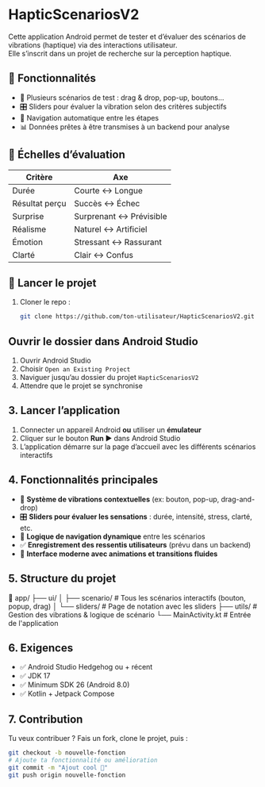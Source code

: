 # HapticScenariosV2

Cette application Android permet de tester et d’évaluer des scénarios de vibrations (haptique) via des interactions utilisateur.  
Elle s’inscrit dans un projet de recherche sur la perception haptique.

## 🧪 Fonctionnalités

- 🔘 Plusieurs scénarios de test : drag & drop, pop-up, boutons…
- 🎛️ Sliders pour évaluer la vibration selon des critères subjectifs
- 🔄 Navigation automatique entre les étapes
- 📊 Données prêtes à être transmises à un backend pour analyse

## 🎯 Échelles d’évaluation

| Critère                  | Axe                        |
|--------------------------|----------------------------|
| Durée                    | Courte ↔ Longue           |
| Résultat perçu           | Succès ↔ Échec            |
| Surprise                 | Surprenant ↔ Prévisible   |
| Réalisme                 | Naturel ↔ Artificiel      |
| Émotion                  | Stressant ↔ Rassurant     |
| Clarté                   | Clair ↔ Confus            |

## 🚀 Lancer le projet

1. Cloner le repo :
   ```bash
   git clone https://github.com/ton-utilisateur/HapticScenariosV2.git

## Ouvrir le dossier dans Android Studio

1. Ouvrir Android Studio
2. Choisir `Open an Existing Project`
3. Naviguer jusqu’au dossier du projet `HapticScenariosV2`
4. Attendre que le projet se synchronise

## 3. Lancer l’application

1. Connecter un appareil Android **ou** utiliser un **émulateur**
2. Cliquer sur le bouton **Run ▶️** dans Android Studio
3. L’application démarre sur la page d’accueil avec les différents scénarios interactifs

## 4. Fonctionnalités principales

- 🔁 **Système de vibrations contextuelles** (ex: bouton, pop-up, drag-and-drop)
- 🎛️ **Sliders pour évaluer les sensations** : durée, intensité, stress, clarté, etc.
- 🧠 **Logique de navigation dynamique** entre les scénarios
- ✅ **Enregistrement des ressentis utilisateurs** (prévu dans un backend)
- 🌈 **Interface moderne avec animations et transitions fluides**

## 5. Structure du projet

📁 app/ ├── ui/ │ ├── scenario/ # Tous les scénarios interactifs (bouton, popup, drag) │ └── sliders/ # Page de notation avec les sliders ├── utils/ # Gestion des vibrations & logique de scénario └── MainActivity.kt # Entrée de l'application


## 6. Exigences

- ✅ Android Studio Hedgehog ou + récent
- ✅ JDK 17
- ✅ Minimum SDK 26 (Android 8.0)
- ✅ Kotlin + Jetpack Compose

## 7. Contribution

Tu veux contribuer ? Fais un fork, clone le projet, puis :

```bash
git checkout -b nouvelle-fonction
# Ajoute ta fonctionnalité ou amélioration
git commit -m "Ajout cool 🎉"
git push origin nouvelle-fonction
